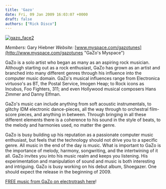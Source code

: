 ```yaml
---
title: 'Gazo'
date: Fri, 09 Jan 2009 16:03:07 +0000
draft: false
authors: ["Rick Disco"]
---
```


[![gazo_face2](/wp-content/uploads/2009/01/gazo_face2.jpg "gazo_face2")](/wp-content/uploads/2009/01/gazo_face2.jpg)

_Members:_ Gary Hiebner _Website:_ [www.myspace.com/gazotunes](http://www.myspace.com/gazotunes "GaZo's Myspace")

GaZo is a solo artist who began as many as an aspiring rock musician. Although starting out as a rock enthusiast, GaZo has grown as an artist and branched into many different genres through his influence into the computer music domain. GaZo's musical influences range from Electronica virtuoso's as BT, the Postal Service, Imogen Heap; to Rock icons as Incubus, Foo Fighters, 311; and even Hollywood musical composers Hans Zimmer and Danny Elfman.

GaZo's music can include anything from soft acoustic instrumentals, to glitchy IDM electronic dance-pieces, all the way through to orchestral film-score pieces, and anything in between. Through bringing in all these different elements there is a coherence to his sound in the style of beats, to the melody and harmonies used, no matter the genre.

GaZo is busy building up his reputation as a passionate computer music enthusiast, but feels that the technology should not drive you to a specific genre. All music in the end of the day is music. What is important to GaZo is the importance of melody, harmony, songwriting, and the intertwining of it all. GaZo invites you into his music realm and keeps you listening. His experimentation and manipulation of sound and music is both interesting and intriguing. GaZo is busy working on his debut album, Shoegazer. One should expect the release in the beginning of 2009.

[FREE music from GaZo on electrotrash here](/downloads/#gazo "electrotrash Downloads")!